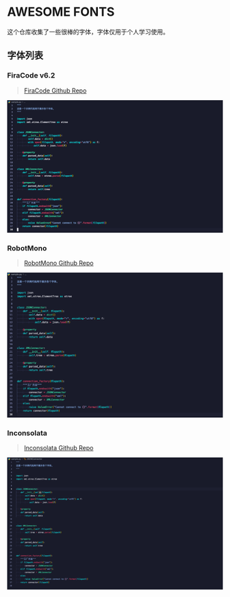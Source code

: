 # AWESOME FONTS

这个仓库收集了一些很棒的字体，字体仅用于个人学习使用。

## 字体列表

### FiraCode v6.2
> [FiraCode Github Repo](https://github.com/tonsky/FiraCode)

![FiraCode](./firacode/firacode.png)


### RobotMono
> [RobotMono Github Repo](https://github.com/googlefonts/RobotoMono)

![RobotMono](./robotmono/robotmono.png)


### Inconsolata
> [Inconsolata Github Repo](https://github.com/googlefonts/Inconsolata)

![Inconsolata](./inconsolata/Inconsolata-Regular.png)